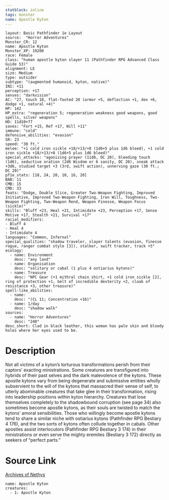 ```yaml
---
statblock: inline
tags: monster
name: Apostle Kyton
---
```

```statblock
layout: Basic Pathfinder 1e Layout
source:  "Horror Adventures"
Monster_CR: 12
name: Apostle Kyton
Monster_XP: 19200
race: Female
class: "human apostle kyton slayer 11 (Pathfinder RPG Advanced Class Guide 53)"
alignment: LE
size: Medium
type: outsider
subtype: "(augmented humanoid, kyton, native)"
INI: +11
perception: +17
senses: "darkvision"
AC: "27, touch 18, flat-footed 20 (armor +5, deflection +1, dex +6, dodge +1, natural +4)"
HP: 142
HP_extra: "regeneration 5; regeneration weakness good weapons, good spells, silver weapons"
HD: 11d10+77
saves: "Fort +15, Ref +17, Will +11"
immune: "cold"
defensive_abilities: "evasion"
SR: 23
speed: "30 ft."
melee: "+1 cold iron sickle +18/+13/+8 (1d6+5 plus 1d6 bleed), +1 cold iron sickle +18/+13/+8 (1d6+5 plus 1d6 bleed)"
special_attacks: "agonizing prayer (11d6, DC 20), bleeding touch (1d6), seductive oration (2d6 Wisdom or 6 sanity, DC 20), sneak attack +3d6, studied target +3 (3rd, swift action), unnerving gaze (30 ft.; DC 20)"
pf1e_stats: [18, 24, 20, 10, 16, 20]
BAB: 11
CMB: 15
CMD: 33
feats: "Dodge, Double Slice, Greater Two-Weapon Fighting, Improved Initiative, Improved Two-Weapon Fighting, Iron Will, Toughness, Two-Weapon Fighting, Two-Weapon Rend, Weapon Finesse, Weapon Focus (sickle)"
skills: "Bluff +23, Heal +21, Intimidate +23, Perception +17, Sense Motive +17, Stealth +21, Survival +17"
racial_modifiers:
- Bluff 4
- Heal 4
- Intimidate 4
languages: "Common, Infernal"
special_qualities: "shadow traveler, slayer talents (evasion, finesse rogue, ranger combat style [3]), stalker, swift tracker, track +5"
ecology:
  - name: Environment
    desc: "any land"
  - name: Organisation
    desc: "solitary or cabal (1 plus 4 ostiarius kytons)"
  - name: Treasure
    desc: "NPC Gear (+1 mithral chain shirt, +1 cold iron sickle [2], ring of protection +1, belt of incredible dexterity +2, cloak of resistance +3, other treasure)"
spell-like_abilities:
  - name:
    desc: "(CL 11; Concentration +16)"
  - name: 1/day
    desc: "shadow walk"
sources:
  - name: "Horror Adventures"
    desc: "240"
desc_short: Clad in black leather, this woman has pale skin and bloody holes where her eyes used to be.
```
# Description
Not all victims of a kyton’s torturous transformations perish from their captors’ exacting ministrations. Some creatures are transfigured into hybrids of their past selves and the dark malevolence of the kytons. These apostle kytons vary from being degenerate and submissive entities wholly subservient to the will of the kytons that massacred their sense of self, to utterly abominable creatures that take glee in their transformation, rising into leadership positions within kyton hierarchy. Creatures that lose themselves completely to the shadowbound corruption (see page 34) also sometimes become apostle kytons, as their souls are twisted to match the kytons’ amoral sensibilities. Those who willingly become apostle kytons tend to share a similar niche with ostiarius kytons (Pathfinder RPG Bestiary 4 176), and the two sorts of kytons often collude together in cabals. Other apostles assist interlocutors (Pathfinder RPG Bestiary 3 174) in their ministrations or even serve the mighty eremites (Bestiary 3 172) directly as seekers of “perfect parts.” 
# Source Link
[Archives of Nethys](https://aonprd.com/MonsterDisplay.aspx?ItemName=Apostle%20Kyton)
```encounter-table
name: Apostle Kyton
creatures:
  - 1: Apostle Kyton
```
